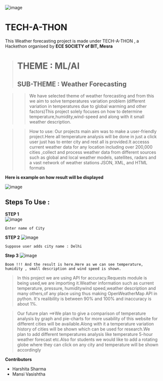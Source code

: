                                                    
                                                       
   ![image](https://user-images.githubusercontent.com/79797000/135717882-79d2d2d7-f486-478c-aaab-3e941ac20032.png)


                                          

  # TECH-A-THON

This Weather forecasting project is made under TECH-A-THON , a Hackethon organised by **ECE SOCIETY of BIT, Mesra**
 > # THEME : ML/AI
 >  ## SUB-THEME : Weather Forecasting

 >> We have selected theme of weather forecasting and from this we aim to solve temperatures variation problem (different variation in temperatures due to global warming and other factors)This project solely focuses on how to determine temperature,humidity,wind-speed and along with it small weather description.

>>How to use: Our projects main aim was to make a user-friendly project.Here all temperature  analysis  will be done in just a click user just has to enter city and rest all is provided.It accesss current weather data for any location including over 200,000 cities ,collect and process weather data from different sources such as global and local weather models, satellites, radars and a vast network of weather stations JSON, XML, and HTML formats

**Here is example on how result will be displayed** 

![image](https://user-images.githubusercontent.com/79797000/135717065-90d32fb2-5708-45d4-9be0-8fa0def05390.png)

 ## Steps To Use :

**STEP 1**  
![image](https://user-images.githubusercontent.com/79797000/135718613-bc0c9907-5011-4a3b-abd5-02ccfedf8976.png)
    
    Enter name of City    
    
**STEP 2**
![image](https://user-images.githubusercontent.com/79797000/135718662-452f51c9-5ad8-43cc-bdc2-78d7d8d6d357.png)
    
    Suppose user adds city name : Delhi
        
**Step 3** 
![image](https://user-images.githubusercontent.com/79797000/135718691-207655c6-36b3-4a60-8a6d-980a2dc54f42.png)
    
    
    Boom !!! And the result is here.Here as we can see temperature, humidity , small description and wind speed is shown.



> In this project we are using API for accuracy.Requests module is being used,we are importing it.Weather information such as current temperature, pressure, humiditywind speed,weather description and many others,of any place using thus making OpenWeatherMap API in python. It's realibility is between 90% and 100% and inaccuracy is about 1%.

> Our future plan ==>We plan to give a comparison of temperature analysis by graph and pie-charts for more usability of this website for different cities will be available.Along with it a temperature variation history of cities will be shown which can be used for research.We plan to add different temperatures analysis like temperature 5-hour weather forecast etc.Also for students we would like to add a rotating globe where they can click on any city and temperature will be shown accordingly


**Contributors**
- Harshita Sharma 
- Mansi Vasishtha
